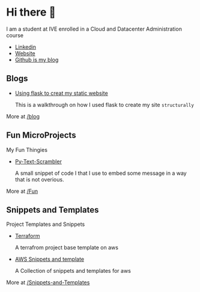 # Hi there 👋

I am a student at IVE enrolled in a Cloud and Datacenter Administration course

- [Linkedin](https://www.linkedin.com/in/cch-karl/)
- [Website](https://karlcch.com/)
- [Github is my blog](https://github.com/ltekme)

## Blogs

- [Using flask to creat my static website](blogs/2.using-flask-to-create-static-site/README.md)

  This is a walkthrough on how I used flask to create my site `structurally`

More at [/blog](/blogs/README.md)

## Fun MicroProjects

My Fun Thingies

- [Py-Text-Scrambler](/Fun/Py-Text-Scrambler)

  A small snippet of code I that I use to embed some message in a way that is not overious.

More at [/Fun](/Fun/README.md)

## Snippets and Templates

Project Templates and Snippets

- [Terraform](Snippets-and-Templates/Terraform-Template)

  A terrafrom project base template on aws

- [AWS Snippets and template](Snippets-and-Templates/AWS)

  A Collection of snippets and templates for aws

More at [/Snippets-and-Templates](Snippets-and-Templates)

